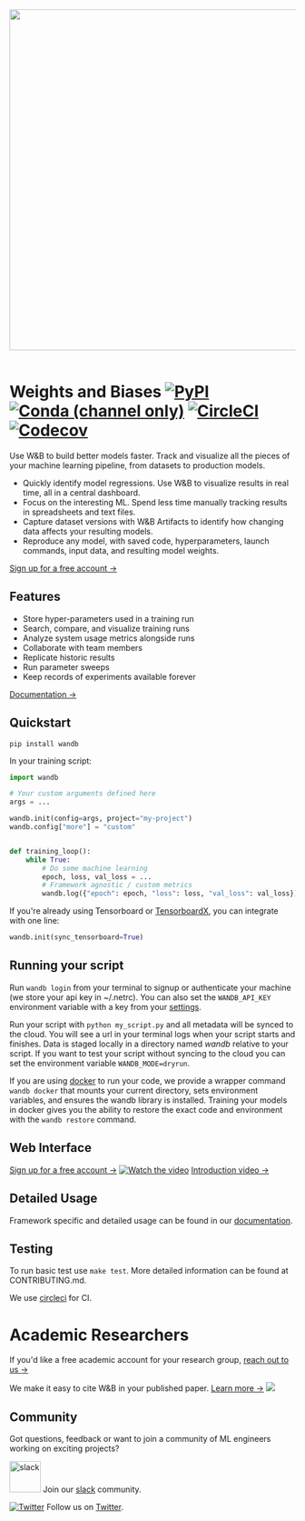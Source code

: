 <div align="center">
  <img src="https://i.imgur.com/RUtiVzH.png" width="600" /><br><br>
</div>

# Weights and Biases [![PyPI](https://img.shields.io/pypi/v/wandb)](https://pypi.python.org/pypi/wandb) [![Conda (channel only)](https://img.shields.io/conda/vn/conda-forge/wandb)](https://anaconda.org/conda-forge/wandb) [![CircleCI](https://img.shields.io/circleci/build/github/wandb/wandb/main)](https://circleci.com/gh/wandb/wandb) [![Codecov](https://img.shields.io/codecov/c/gh/wandb/wandb)](https://codecov.io/gh/wandb/wandb)

Use W&B to build better models faster. Track and visualize all the pieces of your machine learning pipeline, from datasets to production models.

- Quickly identify model regressions. Use W&B to visualize results in real time, all in a central dashboard.
- Focus on the interesting ML. Spend less time manually tracking results in spreadsheets and text files.
- Capture dataset versions with W&B Artifacts to identify how changing data affects your resulting models.
- Reproduce any model, with saved code, hyperparameters, launch commands, input data, and resulting model weights.

[Sign up for a free account →](https://wandb.ai/login?signup=true)

## Features

-   Store hyper-parameters used in a training run
-   Search, compare, and visualize training runs
-   Analyze system usage metrics alongside runs
-   Collaborate with team members
-   Replicate historic results
-   Run parameter sweeps
-   Keep records of experiments available forever

[Documentation →](https://docs.wandb.com)

## Quickstart

```shell
pip install wandb
```

In your training script:

```python
import wandb

# Your custom arguments defined here
args = ...

wandb.init(config=args, project="my-project")
wandb.config["more"] = "custom"


def training_loop():
    while True:
        # Do some machine learning
        epoch, loss, val_loss = ...
        # Framework agnostic / custom metrics
        wandb.log({"epoch": epoch, "loss": loss, "val_loss": val_loss})
```

If you're already using Tensorboard or [TensorboardX](https://github.com/lanpa/tensorboardX), you can integrate with one line:

```python
wandb.init(sync_tensorboard=True)
```

## Running your script

Run `wandb login` from your terminal to signup or authenticate your machine (we store your api key in ~/.netrc). You can also set the `WANDB_API_KEY` environment variable with a key from your [settings](https://app.wandb.ai/settings).

Run your script with `python my_script.py` and all metadata will be synced to the cloud. You will see a url in your terminal logs when your script starts and finishes. Data is staged locally in a directory named _wandb_ relative to your script. If you want to test your script without syncing to the cloud you can set the environment variable `WANDB_MODE=dryrun`.

If you are using [docker](https://docker.com) to run your code, we provide a wrapper command `wandb docker` that mounts your current directory, sets environment variables, and ensures the wandb library is installed. Training your models in docker gives you the ability to restore the exact code and environment with the `wandb restore` command.

## Web Interface

[Sign up for a free account →](https://wandb.com)
[![Watch the video](https://i.imgur.com/PW0Ejlc.png)](https://youtu.be/EeqhOSvNX-A)
[Introduction video →](https://youtu.be/EeqhOSvNX-A)

## Detailed Usage

Framework specific and detailed usage can be found in our [documentation](http://docs.wandb.com/).

## Testing

To run basic test use `make test`.  More detailed information can be found at CONTRIBUTING.md.

We use [circleci](https://circleci.com) for CI.

# Academic Researchers
If you'd like a free academic account for your research group, [reach out to us →](https://www.wandb.com/academic)

We make it easy to cite W&B in your published paper. [Learn more →](https://www.wandb.com/academic)
[![](https://i.imgur.com/loKLiez.png)](https://www.wandb.com/academic)

## Community
Got questions, feedback or want to join a community of ML engineers working on exciting projects?

<a href="https://bit.ly/wb-slack"><img src="https://svgshare.com/i/M93.svg" alt="slack" width="55"/></a> Join our [slack](https://bit.ly/wb-slack) community.

[![Twitter](https://img.shields.io/twitter/follow/weights_biases?style=social)](https://twitter.com/weights_biases) Follow us on [Twitter](https://twitter.com/weights_biases).
